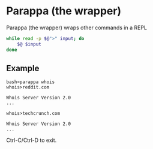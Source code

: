 # Parappa (the wrapper)

Parappa (the wrapper) wraps other commands in a REPL

```bash
while read -p $@">" input; do
    $@ $input
done
```

## Example

```
bash>parappa whois
whois>reddit.com
  
Whois Server Version 2.0
...
  
whois>techcrunch.com
  
Whois Server Version 2.0
...
```

Ctrl-C/Ctrl-D to exit.
